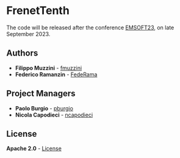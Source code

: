 # FrenetTenth
The code will be released after the conference [EMSOFT23](https://esweek.org/), on late September 2023.

## Authors
* **Filippo Muzzini** - [fmuzzini](https://github.com/fmuzzini)
* **Federico Ramanzin** - [FedeRama](https://github.com/FedeRama)
## Project Managers
* **Paolo Burgio** - [pburgio](https://github.com/pburgio)
* **Nicola Capodieci** - [ncapodieci](https://git.hipert.unimore.it/ncapodieci)

## License
**Apache 2.0** - [License](https://opensource.org/licenses/Apache-2.0)
